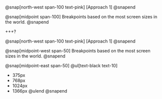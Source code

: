 @snap[north-west span-100 text-pink]
[Approach 1]
@snapend

@snap[midpoint span-100]
Breakpoints based on the most screen sizes in the world.
@snapend

+++?

@snap[north-west span-100 text-pink]
[Approach 1]
@snapend

@snap[midpoint-west span-50]
Breakpoints based on the most screen sizes in the world.
@snapend

@snap[midpoint-east span-50]
@ul[text-black text-10]
- 375px 
- 768px
- 1024px
- 1366px
@ulend
@snapend

